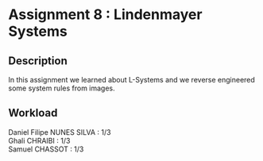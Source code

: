 # Assignment 8 : Lindenmayer Systems
## Description
In this assignment we learned about L-Systems and we reverse engineered some system rules from images.

## Workload
Daniel Filipe NUNES SILVA : 1/3  
Ghali CHRAIBI : 1/3  
Samuel CHASSOT : 1/3  
